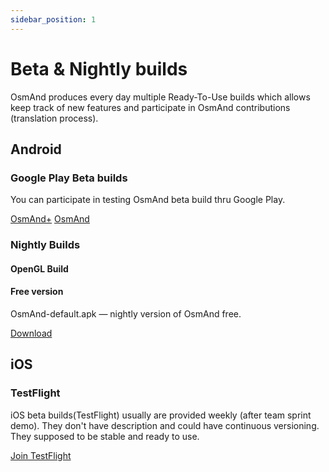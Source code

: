 ```yaml
---
sidebar_position: 1
---
```


# Beta & Nightly builds

OsmAnd produces every day multiple Ready-To-Use builds which allows keep track of new features and participate in OsmAnd contributions (translation process).

## Android
### Google Play Beta builds
You can participate in testing OsmAnd beta build thru Google Play. 

<div class="button-row">
  <a class="button button--active" href="https://play.google.com/apps/testing/net.osmand.plus">OsmAnd+</a>
  <a class="button button--active" href="https://play.google.com/apps/testing/net.osmand">OsmAnd</a>
</div>

### Nightly Builds
#### OpenGL Build

#### Free version
OsmAnd-default.apk — nightly version of OsmAnd free. 
<div>
  <a class="button button--active" href="https://download.osmand.net/latest-night-build/OsmAnd-default.apk">Download</a>
</div>

## iOS
### TestFlight
iOS beta builds(TestFlight) usually are provided weekly (after team sprint demo). They don't have description and could have continuous versioning. They supposed to be stable and ready to use.

<div>
  <a class="button button--active" href="https://testflight.apple.com/join/7poGNCKy">Join TestFlight</a>
</div>